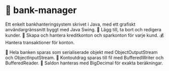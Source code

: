 # 🏦 bank-manager

Ett enkelt bankhanteringsystem skrivet i Java, med ett grafiskt användargränssnitt byggt med Java Swing. 
🙍 Lägg till, ta bort och redigera kunder. 
🧮 Skapa och hantera kreditkonton och sparkonton för varje kund. 
💰 Hantera transaktioner för konton. 

📁 Hela banken sparas som serialiserade objekt med ObjectOutputStream och ObjectInputStream. 
🧾 Kontoutdrag sparas till fil med BufferedWriter och BufferedReader. 
💸 Saldon hanteras med BigDecimal för exakta beräkningar. 
